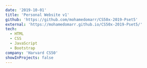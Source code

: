 ```yaml
---
date: '2019-10-01'
title: 'Personal Website v1'
github: 'https://github.com/mohamedomarr/CS50x-2019-Pset5'
external: 'https://mohamedomarr.github.io/CS50x-2019-Pset5/'
tech:
  - HTML
  - CSS
  - JavaScript
  - Bootstrap
company: 'Harvard CS50'
showInProjects: false
---
```

